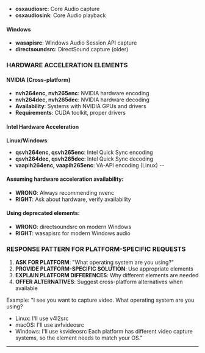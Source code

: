 - **osxaudiosrc**: Core Audio capture
- **osxaudiosink**: Core Audio playback

#### Windows  
- **wasapisrc**: Windows Audio Session API capture
- **directsoundsrc**: DirectSound capture (older)

### HARDWARE ACCELERATION ELEMENTS

#### NVIDIA (Cross-platform)
- **nvh264enc, nvh265enc**: NVIDIA hardware encoding
- **nvh264dec, nvh265dec**: NVIDIA hardware decoding
- **Availability**: Systems with NVIDIA GPUs and drivers
- **Requirements**: CUDA toolkit, proper drivers

#### Intel Hardware Acceleration

**Linux/Windows**:
- **qsvh264enc, qsvh265enc**: Intel Quick Sync encoding
- **qsvh264dec, qsvh265dec**: Intel Quick Sync decoding
- **vaapih264enc, vaapih265enc**: VA-API encoding (Linux)
--
#### Assuming hardware acceleration availability:
- **WRONG**: Always recommending nvenc
- **RIGHT**: Ask about hardware, verify availability

#### Using deprecated elements:
- **WRONG**: directsoundsrc on modern Windows
- **RIGHT**: wasapisrc for modern Windows audio

### RESPONSE PATTERN FOR PLATFORM-SPECIFIC REQUESTS

1. **ASK FOR PLATFORM**: "What operating system are you using?"
2. **PROVIDE PLATFORM-SPECIFIC SOLUTION**: Use appropriate elements
3. **EXPLAIN PLATFORM DIFFERENCES**: Why different elements are needed
4. **OFFER ALTERNATIVES**: Suggest cross-platform alternatives when available

Example:
"I see you want to capture video. What operating system are you using? 
- Linux: I'll use v4l2src
- macOS: I'll use avfvideosrc  
- Windows: I'll use ksvideosrc
Each platform has different video capture systems, so the element needs to match your OS."

---

